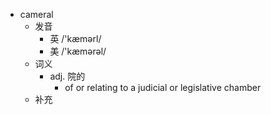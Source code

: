 - cameral
  - 发音
    - 英 /'kæmərl/
    - 美 /'kæmərəl/
  - 词义
    - adj. 院的
      - of or relating to a judicial or legislative chamber 
  - 补充